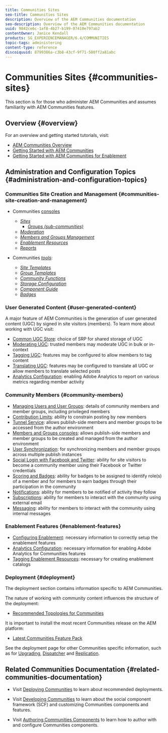 ```yaml
---
title: Communities Sites
seo-title: Communities Sites
description: Overview of the AEM Communities documentation
seo-description: Overview of the AEM Communities documentation
uuid: 9842ce6c-1af8-4b27-b199-07410e797ab2
contentOwner: Janice Kendall
products: SG_EXPERIENCEMANAGER/6.4/COMMUNITIES
topic-tags: administering
content-type: reference
discoiquuid: 8799386a-c3b8-43cf-9f71-580ff2a81abc
---
```


# Communities Sites {#communities-sites}

This section is for those who administer AEM Communities and assumes familiarity with AEM Communities features.

## Overview {#overview}

For an overview and getting started tutorials, visit:

* [AEM Communities Overview](overview.md)
* [Getting Started with AEM Communities](getting-started.md)
* [Getting Started with AEM Communities for Enablement](getting-started-enablement.md)

## Administration and Configuration Topics {#administration-and-configuration-topics}

### Communities Site Creation and Management {#communities-site-creation-and-management}

* Communities [consoles](consoles.md)
  * *[Sites](sites-console.md)*
    * *[Groups (sub-communities)](groups.md)*
  * *[Moderation](moderation.md)*
  * *[Members and Groups Management](members.md)*
  * *[Enablement Resources](resources.md)*
  * *[Reports](reports.md)*

* Communities [*tools*](tools.md):
  * *[Site Templates](sites.md)*
  * *[Group Templates](tools-groups.md)*
  * *[Community Functions](functions.md)*
  * *[Storage Configuration](srp-config.md)*
  * *[Component Guide](components-guide.md)*
  * *[Badges](badges.md)*

### User Generated Content {#user-generated-content}

A major feature of AEM Communities is the generation of user generated content (UGC) by signed in site visitors (members). To learn more about working with UGC visit:

* [Common UGC Store](working-with-srp.md): choice of SRP for shared storage of UGC
* [Moderating UGC](moderate-ugc.md): trusted members may moderate UGC in bulk or in-context
* [Tagging UGC](tag-ugc.md): features may be configured to allow members to tag content
* [Translating UGC](translate-ugc.md): features may be configured to translate all UGC or allow members to translate selected posts
* [Analytics Configuration](analytics.md): enabling Adobe Analytics to report on various metrics regarding member activity

### Community Members {#community-members}

* [Managing Users and User Groups](users.md): details of community members and member groups, including privileged members
* [Contribution Limits](limits.md): ability to constrain posting by new members
* [Tunnel Service](deploy-communities.md#tunnel-service-on-author): allows publish-side members and member groups to be accessed from the author environment
* [Members and Groups consoles](members.md): allows publish-side members and member groups to be created and managed from the author environment
* [User Synchronization](sync.md): for synchronizing members and member groups across multiple publish instances
* [Social Login with Facebook and Twitter](social-login.md): ability for site visitors to become a community member using their Facebook or Twitter credentials
* [Scoring and Badges](implementing-scoring.md): ability for badges to be assigned to identify role(s) of a member and for members to earn badges through their participation in the community
* [Notifications](notifications.md): ability for members to be notified of activity they follow
* [Subscriptions](subscriptions.md): ability for members to interact with the community using external email
* [Messaging](messaging.md): ability for members to interact with the community using internal messages

### Enablement Features {#enablement-features}

* [Configuring Enablement](enablement.md): necessary information to correctly setup the enablement features
* [Analytics Configuration](analytics.md): necessary information for enabling Adobe Analytics for Communities features
* [Tagging Enablement Resources](tag-resources.md): necessary for creating enablement catalogs

### Deployment {#deployment}

The deployment section contains information specific to AEM Communities.

The nature of working with community content influences the structure of the deployment:

* [Recommended Topologies for Communities](topologies.md)

It is important to install the most recent Communities release on the AEM platform:

* [Latest Communities Feature Pack](deploy-communities.md#latestfeaturepack)

See the deployment page for other Communities specific information, such as for [Upgrading](upgrade.md), [Dispatcher](dispatcher.md) and [Replication](deploy-communities.md#replication-agents-on-author).

## Related Communities Documentation {#related-communities-documentation}

* Visit [Deploying Communities](deploy-communities.md) to learn about recommended deployments.

* Visit [Developing Communities](communities.md) to learn about the social component framework (SCF) and customizing Communities components and features.

* Visit [Authoring Communities Components](author-communities.md) to learn how to author with and configure Communities components.
